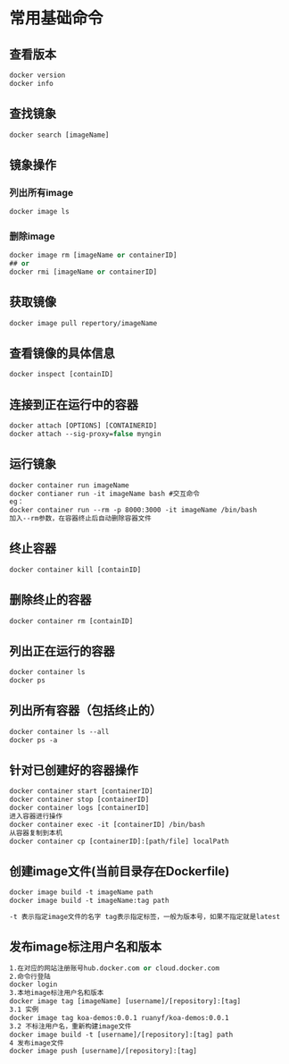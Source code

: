 <!--
 * @Description: 
 * @Author: Moqi
 * @Date: 2019-07-24 06:42:24
 * @Email: str@li.cm
 * @Github: https://github.com/strugglerx
 * @LastEditors: Moqi
 * @LastEditTime: 2019-07-24 07:19:37
 -->
# 常用基础命令


## 查看版本
``` vb
docker version
docker info
```

## 查找镜象
``` vb
docker search [imageName]
```
## 镜象操作
### 列出所有image
```vb
docker image ls
```
### 删除image
```vb
docker image rm [imageName or containerID]
## or
docker rmi [imageName or containerID]
```
## 获取镜像
```vb
docker image pull repertory/imageName
```
## 查看镜像的具体信息
```vb
docker inspect [containID]
```
## 连接到正在运行中的容器
```vb
docker attach [OPTIONS] [CONTAINERID]
docker attach --sig-proxy=false myngin
```
## 运行镜象
```vb
docker container run imageName
docker contianer run -it imageName bash #交互命令
eg：
docker container run --rm -p 8000:3000 -it imageName /bin/bash
加入--rm参数，在容器终止后自动删除容器文件
```
## 终止容器
```vb
docker container kill [containID]
```
## 删除终止的容器
```vb
docker container rm [containID]
```
## 列出正在运行的容器
```vb
docker container ls
docker ps 
```
## 列出所有容器（包括终止的）
```vb
docker container ls --all
docker ps -a
```
## 针对已创建好的容器操作
```vb
docker container start [containerID]
docker container stop [containerID]
docker container logs [containerID]
进入容器进行操作
docker container exec -it [containerID] /bin/bash
从容器复制到本机
docker container cp [containerID]:[path/file] localPath
```
## 创建image文件(当前目录存在Dockerfile)
```vb
docker image build -t imageName path
docker image build -t imageName:tag path

-t 表示指定image文件的名字 tag表示指定标签，一般为版本号，如果不指定就是latest
```
## 发布image标注用户名和版本
```vb
1.在对应的网站注册账号hub.docker.com or cloud.docker.com 
2.命令行登陆
docker login
3.本地image标注用户名和版本
docker image tag [imageName] [username]/[repository]:[tag]
3.1 实例
docker image tag koa-demos:0.0.1 ruanyf/koa-demos:0.0.1
3.2 不标注用户名，重新构建image文件
docker image build -t [username]/[repository]:[tag] path
4 发布image文件
docker image push [username]/[repository]:[tag]

```




